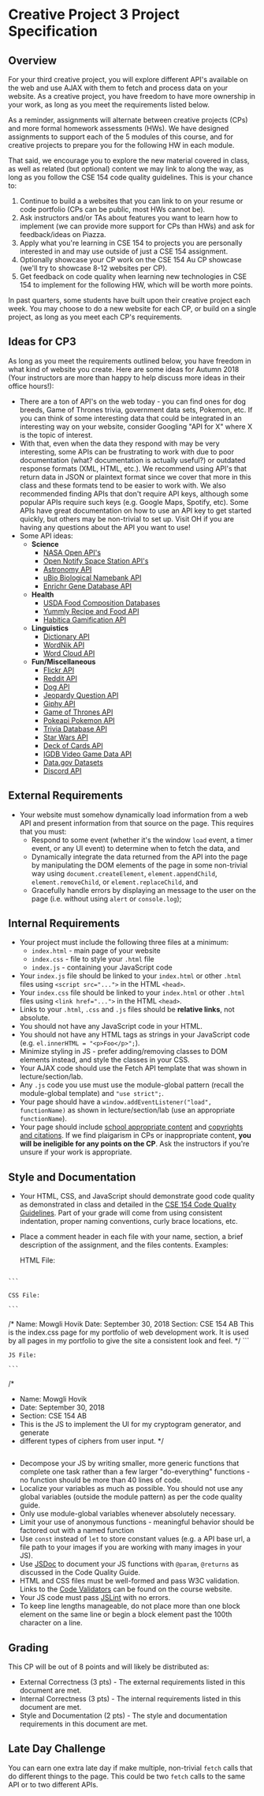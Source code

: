 # Creative Project 3 Project Specification
## Overview
For your third creative project, you will explore different API's available on the web 
and use AJAX with them to fetch and process data on your website. As a creative project, you have 
freedom to have more ownership in your work, as long as you meet the requirements listed below.

As a reminder, assignments will alternate between creative projects (CPs) and more formal homework
assessments (HWs). We have designed assignments to support each of the 5 modules of this
course, and for creative projects to prepare you for the following HW in each module.

That said, we encourage you to explore the new material covered in class, as well as
related (but optional) content we may link to along the way, as
long as you follow the CSE 154 code quality guidelines. This is your chance to:

1. Continue to build a a websites that you can link to on your resume or code 
   portfolio (CPs can be public, most HWs cannot be).
2. Ask instructors and/or TAs about features you want to learn how to implement (we can
   provide more support for CPs than HWs) and ask for feedback/ideas on Piazza.
3. Apply what you're learning in CSE 154 to projects you are personally interested in and
   may use outside of just a CSE 154 assignment.
4. Optionally showcase your CP work on the CSE 154 Au CP showcase (we'll try to showcase 8-12
   websites per CP).
5. Get feedback on code quality when learning new technologies in CSE 154 to implement for
   the following HW, which will be worth more points.

In past quarters, some students have built upon their creative project each week. You may
choose to do a new website for each CP, or build on a single project, as long as you meet
each CP's requirements.

## Ideas for CP3
As long as you meet the requirements outlined below, you have freedom in what kind of
website you create. Here are some ideas for Autumn 2018 (Your instructors are more than
happy to help discuss more ideas in their office hours!):
* There are a ton of API's on the web today - you can find ones for dog breeds, 
Game of Thrones trivia, government data sets, Pokemon, etc. If you can think of 
some interesting data that could be integrated in an interesting way on your 
website, consider Googling "API for X" where X is the topic of interest.
* With that, even when the data they respond with may be very interesting, some 
APIs can be frustrating to work with due to poor documentation (what? 
documentation is actually useful?) or outdated response formats (XML, HTML, etc.). 
We recommend using API's that return data in JSON or plaintext format since we 
cover that more in this class and these formats tend to be easier to work with. 
We also recommended finding APIs that don't require API keys, although some 
popular APIs require such keys (e.g. Google Maps, Spotify, etc). Some APIs 
have great documentation on how to use an API key to get started quickly, but 
others may be non-trivial to set up. Visit OH if you are having any questions 
about the API you want to use!
* Some API ideas:
    *   **Science**
        *   [NASA Open API's](https://api.nasa.gov/#getting-started)
        *   [Open Notify Space Station API's](http://open-notify.org/)
        *   [Astronomy API](https://www.programmableweb.com/api/astronomy)
        *   [uBio Biological Namebank API](https://www.programmableweb.com/api/ubio-namebank)
        *   [Enrichr Gene Database API](https://www.programmableweb.com/api/enrichr)
    *   **Health**
        *   [USDA Food Composition Databases](https://ndb.nal.usda.gov/ndb/doc/index)
        *   [Yummly Recipe and Food API](https://developer.yummly.com/)
        *   [Habitica Gamification API](https://habitica.com/apidoc/)
    *   **Linguistics**
        *   [Dictionary API](http://www.dictionaryapi.com/)
        *   [WordNik API](http://developer.wordnik.com/docs.html#!/word)
        *   [Word Cloud API](https://www.programmableweb.com/api/word-cloud)
    *   **Fun/Miscellaneous**
        *   [Flickr API](https://www.flickr.com/services/api/)
        *   [Reddit API](https://www.reddit.com/dev/api/)
        *   [Dog API](https://dog.ceo/dog-api/)
        *   [Jeopardy Question API](http://jservice.io/)
        *   [Giphy API](https://developers.giphy.com/docs/)
        *   [Game of Thrones API](https://anapioficeandfire.com/Documentation)
        *   [Pokeapi Pokemon API](http://pokeapi.co/)
        *   [Trivia Database API](https://opentdb.com/api_config.php)
        *   [Star Wars API](https://swapi.co/documentation)
        *   [Deck of Cards API](https://www.programmableweb.com/api/deck-cards)
        *   [IGDB Video Game Data API](https://www.igdb.com/api)
        *   [Data.gov Datasets](https://catalog.data.gov/dataset)
        *   [Discord API](https://discordapp.com/developers/docs)
    

## External Requirements
* Your website must somehow dynamically load information from a web API and 
present information from that source on the page. This requires that you must:
    * Respond to some event (whether it's the window `load` event, a timer event, or any UI event) to determine when to fetch the data, and
    * Dynamically integrate the data returned from the API into the page by manipulating the DOM elements of the page in some non-trivial way using `document.createElement`, `element.appendChild`, `element.removeChild`, or `element.replaceChild`, and
    * Gracefully handle errors by displaying an message to the user on the page (i.e. without using `alert` or `console.log`);

## Internal Requirements
* Your project must include the following three files at a minimum:
  * `index.html` - main page of your website
  * `index.css` - file to style your `.html` file
  * `index.js` - containing your JavaScript code 
* Your `index.js` file should be linked to your `index.html` or other `.html` files using 
   `<script src="...">` in the HTML `<head>`.
* Your `index.css` file should be linked to your `index.html` or other `.html` files using 
   `<link href="...">` in the HTML `<head>`.
* Links to your `.html`,  `.css` and `.js` files should be **relative links**, not absolute. 
* You should not have any JavaScript code in your HTML.
* You should not have any HTML tags as strings in your JavaScript code (e.g. `el.innerHTML = "<p>Foo</p>";`).
* Minimize styling in JS - prefer adding/removing classes to DOM elements instead, and
  style the classes in your CSS.
* Your AJAX code should use the Fetch API template that was shown in lecture/section/lab. 
* Any `.js` code you use must use the module-global pattern (recall the module-global template) and `"use strict";`.
* Your page should have a `window.addEventListener("load", functionName)` as shown in lecture/section/lab (use an appropriate `functionName`).
* Your page should include 
  [school appropriate content](https://courses.cs.washington.edu/courses/cse154/18au/syllabus/conduct.html#content) 
  and [copyrights and citations](https://courses.cs.washington.edu/courses/cse154/18au/syllabus/conduct.html#copyright). 
  If we find plaigarism in CPs or inappropriate content, **you will be ineligible for any points on the CP**. Ask the 
  instructors if you're unsure  if your work is appropriate.

## Style and Documentation
* Your HTML, CSS, and JavaScript should demonstrate good code quality as demonstrated in class and
  detailed in the [CSE 154 Code Quality Guidelines](https://courses.cs.washington.edu/courses/cse154/18au/resources/styleguide/index.html). 
  Part of your grade will come from using consistent indentation, proper naming conventions, curly brace locations, etc. 
* Place a comment header in each file with your name, section, a brief description of the assignment, and the files contents. Examples: 

    HTML File: 

    ```
<!--
     Name: Mowgli Hovik 
     Date: September 30, 2018
     Section: CSE 154 AB
     This is the index.html page for my portfolio of web development work. It includes links to side 
     projects I have done during CSE 154, including an AboutMe page, a blog template, and 
     a crytogram generator.
-->
    ```

    CSS File: 

    ```
/*
  Name: Mowgli Hovik
  Date: September 30, 2018
  Section: CSE 154 AB
  This is the index.css page for my portfolio of web development work. 
  It is used by all pages in my portfolio to give the site a consistent look and feel. 
*/
    ```

    JS File: 

    ```
/*
 * Name: Mowgli Hovik
 * Date: September 30, 2018
 * Section: CSE 154 AB
 * This is the JS to implement the UI for my cryptogram generator, and generate
 * different types of ciphers from user input.
 */
    ```
* Decompose your JS by writing smaller, more generic functions that complete one task rather than a few larger "do-everything" functions - no function should be more than 40 lines of code.
* Localize your variables as much as possible. You should not use any global variables (outside the module pattern) as per the code quality guide. 
* Only use module-global variables whenever absolutely necessary.
* Limit your use of anonymous functions - meaningful behavior should be factored out with a named function
* Use `const` instead of `let` to store constant values (e.g. a API base url, a file path to your images if
  you are working with many images in your JS).
* Use [JSDoc](http://usejsdoc.org/) to document your JS functions with `@param`, `@returns` as discussed in the Code Quality Guide.
* HTML and CSS files must be well-formed and pass W3C validation. 
  Links to the [Code Validators](https://courses.cs.washington.edu/courses/cse154/18au/resources/index.html#validators)
  can be found on the course website.
* Your JS code must pass [JSLint](https://oxford.cs.washington.edu/cse154/jslint/) with no errors. 
* To keep line lengths manageable, do not place more than one block element on the same line or begin a block element past the 100th character on a line.

## Grading
This CP will be out of 8 points and will likely be distributed as: 
* External Correctness (3 pts) - The external requirements listed in this document are met. 
* Internal Correctness (3 pts) - The internal requirements listed in this document are met. 
* Style and Documentation (2 pts) - The style and documentation requirements in this document are met.  


## Late Day Challenge
You can earn one extra late day if make multiple, non-trivial `fetch` calls that do different things to the page. This could be two `fetch` calls to the same API or to two different APIs. 
